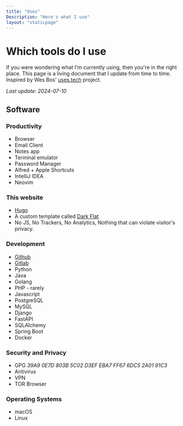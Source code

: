 ```yaml
---
title: "Uses"
Description: "Here's what I use"
layout: "staticpage"
---
```


# Which tools do I use

If you were wondering what I'm currently using, then you're in the right place.
This page is a living document that I update from time to time.
Inspired by Wes Bos’ [uses.tech](https://uses.tech) project.

_Last update: 2024-07-10_

## Software

### Productivity
* Browser
* Email Client
* Notes app
* Terminal emulator
* Password Manager
* Alfred + Apple Shortcuts
* IntelliJ IDEA 
* Neovim
 
### This website
* [Hugo](https://gohugo.io) 
* A custom template called [Dark Flat](https://github.com/adlermedrado/dark-flat)
* No JS, No Trackers, No Analytics, Nothing that can violate visitor's privacy.

### Development 
* [Github](https://github.com)
* [Gitlab](https://gitlab.com)
* Python
* Java
* Golang
* PHP - rarely
* Javascript
* PostgreSQL
* MySQL
* Django
* FastAPI
* SQLAlchemy
* Spring Boot
* Docker

### Security and Privacy
* GPG _39A9 0E7D 803B 5C02 D3EF  EBA7 FF67 6DC5 2A01 91C3_
* Antivirus
* VPN
* TOR Browser

### Operating Systems
* macOS
* Linux

